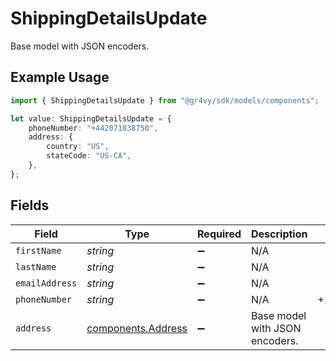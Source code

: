 # ShippingDetailsUpdate

Base model with JSON encoders.

## Example Usage

```typescript
import { ShippingDetailsUpdate } from "@gr4vy/sdk/models/components";

let value: ShippingDetailsUpdate = {
    phoneNumber: "+442071838750",
    address: {
        country: "US",
        stateCode: "US-CA",
    },
};
```

## Fields

| Field                                                    | Type                                                     | Required                                                 | Description                                              | Example                                                  |
| -------------------------------------------------------- | -------------------------------------------------------- | -------------------------------------------------------- | -------------------------------------------------------- | -------------------------------------------------------- |
| `firstName`                                              | *string*                                                 | :heavy_minus_sign:                                       | N/A                                                      |                                                          |
| `lastName`                                               | *string*                                                 | :heavy_minus_sign:                                       | N/A                                                      |                                                          |
| `emailAddress`                                           | *string*                                                 | :heavy_minus_sign:                                       | N/A                                                      |                                                          |
| `phoneNumber`                                            | *string*                                                 | :heavy_minus_sign:                                       | N/A                                                      | +14155552671                                             |
| `address`                                                | [components.Address](../../models/components/address.md) | :heavy_minus_sign:                                       | Base model with JSON encoders.                           |                                                          |